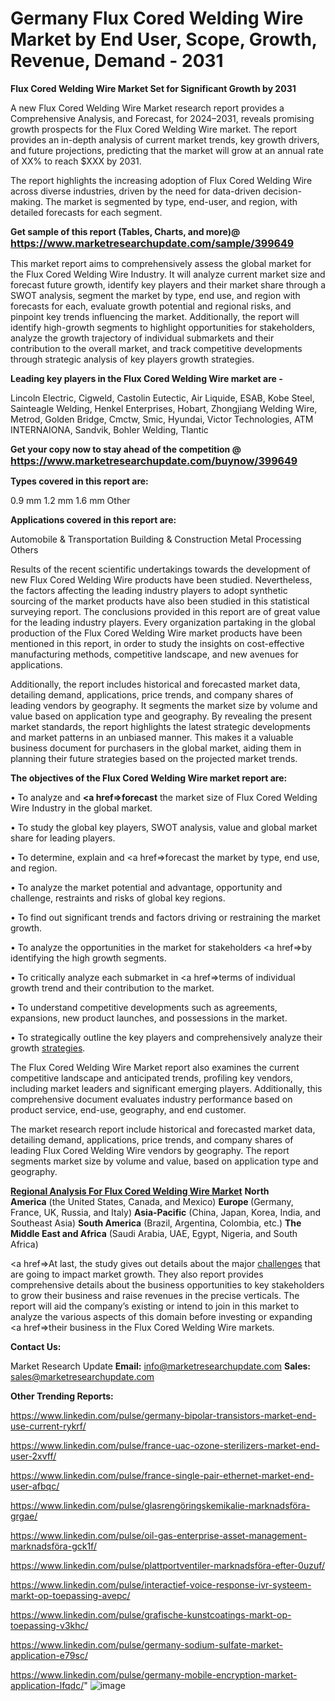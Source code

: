 # Germany Flux Cored Welding Wire Market by End User, Scope, Growth, Revenue, Demand - 2031

<strong>Flux Cored Welding Wire Market Set for Significant Growth by 2031</strong>

A new Flux Cored Welding Wire Market research report provides a Comprehensive Analysis, and Forecast, for 2024–2031, reveals promising growth prospects for the Flux Cored Welding Wire market. The report provides an in-depth analysis of current market trends, key growth drivers, and future projections, predicting that the market will grow at an annual rate of XX% to reach $XXX by 2031.

The report highlights the increasing adoption of Flux Cored Welding Wire across diverse industries, driven by the need for data-driven decision-making. The market is segmented by type, end-user, and region, with detailed forecasts for each segment.

<strong>Get sample of this report (Tables, Charts, and more)@ <a href=https://www.marketresearchupdate.com/sample/399649><font size=3 color=#0000ff>https://www.marketresearchupdate.com/sample/399649</font></a></strong>

This market report aims to comprehensively assess the global market for the Flux Cored Welding Wire Industry. It will analyze current market size and forecast future growth, identify key players and their market share through a SWOT analysis, segment the market by type, end use, and region with forecasts for each, evaluate growth potential and regional risks, and pinpoint key trends influencing the market. Additionally, the report will identify high-growth segments to highlight opportunities for stakeholders, analyze the growth trajectory of individual submarkets and their contribution to the overall market, and track competitive developments through strategic analysis of key players growth strategies.

<strong>Leading key players in the Flux Cored Welding Wire market are -</strong>

Lincoln Electric, Cigweld, Castolin Eutectic, Air Liquide, ESAB, Kobe Steel, Sainteagle Welding, Henkel Enterprises, Hobart, Zhongjiang Welding Wire, Metrod, Golden Bridge, Cmctw, Smic, Hyundai, Victor Technologies, ATM INTERNAIONA, Sandvik, Bohler Welding, Tlantic

<strong>Get your copy now to stay ahead of the competition @ <a href=https://www.marketresearchupdate.com/buynow/399649><font size=3 color=#0000ff>https://www.marketresearchupdate.com/buynow/399649</font></a></strong>

<strong>Types covered in this report are:</strong>

0.9 mm
1.2 mm
1.6 mm
Other

<strong>Applications covered in this report are:</strong>

Automobile & Transportation
Building & Construction
Metal Processing
Others

Results of the recent scientific undertakings towards the development of new Flux Cored Welding Wire products have been studied. Nevertheless, the factors affecting the leading industry players to adopt synthetic sourcing of the market products have also been studied in this statistical surveying report. The conclusions provided in this report are of great value for the leading industry players. Every organization partaking in the global production of the Flux Cored Welding Wire market products have been mentioned in this report, in order to study the insights on cost-effective manufacturing methods, competitive landscape, and new avenues for applications.

Additionally, the report includes historical and forecasted market data, detailing demand, applications, price trends, and company shares of leading vendors by geography. It segments the market size by volume and value based on application type and geography. By revealing the present market standards, the report highlights the latest strategic developments and market patterns in an unbiased manner. This makes it a valuable business document for purchasers in the global market, aiding them in planning their future strategies based on the projected market trends.

<strong>The objectives of the Flux Cored Welding Wire market report are:</strong>

• To analyze and <strong><a href=><strong>forecast</strong></a></strong> the market size of Flux Cored Welding Wire Industry in the global market.

• To study the global key players, SWOT analysis, value and global market share for leading players.

• To determine, explain and <a href=>forecast</a> the market by type, end use, and region.

• To analyze the market potential and advantage, opportunity and challenge, restraints and risks of global key regions.

• To find out significant trends and factors driving or restraining the market growth.

• To analyze the opportunities in the market for stakeholders <a href=>by</a> identifying the high growth segments.

• To critically analyze each submarket in <a href=>terms</a> of individual growth trend and their contribution to the market.

• To understand competitive developments such as agreements, expansions, new product launches, and possessions in the market.

• To strategically outline the key players and comprehensively analyze their growth <a href=ASDF881288>strategies</a>.

The Flux Cored Welding Wire Market report also examines the current competitive landscape and anticipated trends, profiling key vendors, including market leaders and significant emerging players. Additionally, this comprehensive document evaluates industry performance based on product service, end-use, geography, and end customer.

The market research report include historical and forecasted market data, detailing demand, applications, price trends, and company shares of leading Flux Cored Welding Wire vendors by geography. The report segments market size by volume and value, based on application type and geography.

<strong><u><b>Regional Analysis For Flux Cored Welding Wire Market</b></u></strong>
<strong><b>North America</b></strong> (the United States, Canada, and Mexico)
<strong><b>Europe </b></strong>(Germany, France, UK, Russia, and Italy)
<strong><b>Asia-Pacific</b></strong> (China, Japan, Korea, India, and Southeast Asia)
<strong><b>South America</b></strong> (Brazil, Argentina, Colombia, etc.)
<strong><b>The Middle East and Africa</b></strong> (Saudi Arabia, UAE, Egypt, Nigeria, and South Africa)

<a href=>At last,</a> the study gives out details about the major <a href=ASDF991299>challenges</a> that are going to impact market growth. They also report provides comprehensive details about the business opportunities to key stakeholders to grow their business and raise revenues in the precise verticals. The report will aid the company’s existing or intend to join in this market to analyze the various aspects of this domain before investing or expanding <a href=>their</a> business in the Flux Cored Welding Wire markets.

<strong>Contact Us:</strong>

Market Research Update
<strong>Email:</strong> info@marketresearchupdate.com
<strong>Sales:</strong> sales@marketresearchupdate.com

<strong>Other Trending Reports:</strong>

<a href=https://www.linkedin.com/pulse/germany-bipolar-transistors-market-end-use-current-rykrf/>https://www.linkedin.com/pulse/germany-bipolar-transistors-market-end-use-current-rykrf/</a>

<a href=https://www.linkedin.com/pulse/france-uac-ozone-sterilizers-market-end-user-2xvff/>https://www.linkedin.com/pulse/france-uac-ozone-sterilizers-market-end-user-2xvff/</a>

<a href=https://www.linkedin.com/pulse/france-single-pair-ethernet-market-end-user-afbqc/>https://www.linkedin.com/pulse/france-single-pair-ethernet-market-end-user-afbqc/</a>

<a href=https://www.linkedin.com/pulse/glasrengöringskemikalie-marknadsföra-grgae/>https://www.linkedin.com/pulse/glasrengöringskemikalie-marknadsföra-grgae/</a>

<a href=https://www.linkedin.com/pulse/oil-gas-enterprise-asset-management-marknadsföra-gck1f/>https://www.linkedin.com/pulse/oil-gas-enterprise-asset-management-marknadsföra-gck1f/</a>

<a href=https://www.linkedin.com/pulse/plattportventiler-marknadsföra-efter-0uzuf/>https://www.linkedin.com/pulse/plattportventiler-marknadsföra-efter-0uzuf/</a>

<a href=https://www.linkedin.com/pulse/interactief-voice-response-ivr-systeem-markt-op-toepassing-avepc/>https://www.linkedin.com/pulse/interactief-voice-response-ivr-systeem-markt-op-toepassing-avepc/</a>

<a href=https://www.linkedin.com/pulse/grafische-kunstcoatings-markt-op-toepassing-v3khc/>https://www.linkedin.com/pulse/grafische-kunstcoatings-markt-op-toepassing-v3khc/</a>

<a href=https://www.linkedin.com/pulse/germany-sodium-sulfate-market-application-e79sc/>https://www.linkedin.com/pulse/germany-sodium-sulfate-market-application-e79sc/</a>

<a href=https://www.linkedin.com/pulse/germany-mobile-encryption-market-application-lfqdc/>https://www.linkedin.com/pulse/germany-mobile-encryption-market-application-lfqdc/</a>"
![image](https://github.com/user-attachments/assets/bb71ec7b-6459-4cbc-8c94-b6cb6d8df29b)
